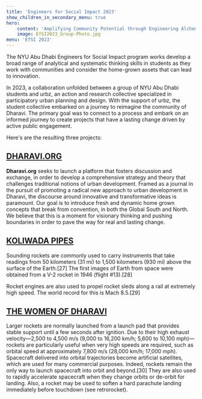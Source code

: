 ```yaml
---
title: 'Engineers for Social Impact 2023'
show_children_in_secondary_menu: true
hero:
    content: 'Amplifying Community Potential through Engineering Alchemy'
    image: EfSI2023_Group-Photo.jpg
menu: 'EfSI 2023'
---
```


The NYU Abu Dhabi Engineers for Social Impact program works develop a broad range of analytical and systematic thinking skills in students as they work with communities and consider the home-grown assets that can lead to innovation.

In 2023, a collaboration unfolded between a group of NYU Abu Dhabi students and urbz, an action and research collective specialized in  participatory urban planning and design. With the support of urbz, the student collective embarked on a journey to reimagine the community of Dharavi. The primary goal was to connect to a process and embark on an informed journey to create projects that have a lasting change driven by active public engagement.

Here's are the resulting three projects:

## [DHARAVI.ORG](dharavi-org)

**Dharavi.org** seeks to launch a platform that fosters discussion and exchange, in order to develop a comprehensive strategy and theory that challenges traditional notions of urban development. Framed as a journal in the pursuit of promoting a radical new approach to urban development in Dharavi, the discourse around innovative and transformative ideas is paramount. Our goal is to introduce fresh and dynamic home grown concepts that break from convention, in both the Global South and North. We believe that this is a moment for visionary thinking and pushing boundaries in order to pave the way for real and lasting change.
 
## [KOLIWADA PIPES](koliwada-pipeline)

Sounding rockets are commonly used to carry instruments that take readings from 50 kilometers (31 mi) to 1,500 kilometers (930 mi) above the surface of the Earth.[27] The first images of Earth from space were obtained from a V-2 rocket in 1946 (flight #13).[28]

Rocket engines are also used to propel rocket sleds along a rail at extremely high speed. The world record for this is Mach 8.5.[29]

## [THE WOMEN OF DHARAVI](women-of-dharavi)

Larger rockets are normally launched from a launch pad that provides stable support until a few seconds after ignition. Due to their high exhaust velocity—2,500 to 4,500 m/s (9,000 to 16,200 km/h; 5,600 to 10,100 mph)—rockets are particularly useful when very high speeds are required, such as orbital speed at approximately 7,800 m/s (28,000 km/h; 17,000 mph). Spacecraft delivered into orbital trajectories become artificial satellites, which are used for many commercial purposes. Indeed, rockets remain the only way to launch spacecraft into orbit and beyond.[30] They are also used to rapidly accelerate spacecraft when they change orbits or de-orbit for landing. Also, a rocket may be used to soften a hard parachute landing immediately before touchdown (see retrorocket).